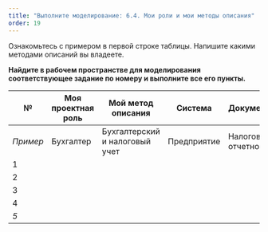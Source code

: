```yaml
---
title: "Выполните моделирование: 6.4. Мои роли и мои методы описания"
order: 19
---
```




Ознакомьтесь с примером в первой строке таблицы. Напишите какими методами описаний вы владеете.

**Найдите в рабочем пространстве для моделирования соответствующее задание по номеру и выполните все его пункты.**

| **№** | **Моя проектная роль** | **Мой метод описания** | **Система** | **Документация** | **Предмет интереса** | **Проектная роль** **для кого документация** |
| --- | --- | --- | --- | --- | --- | --- |
| *Пример* | Бухгалтер | Бухгалтерский и налоговый учет | Предприятие | Налоговая отчетность | Налоги | Налоговик |
| 1 |  |  |  |  |  |  |
| 2 |  |  |  |  |  |  |
| 3 |  |  |  |  |  |  |
| 4 |  |  |  |  |  |  |
| *5* |  |  |  |  |  |  |

